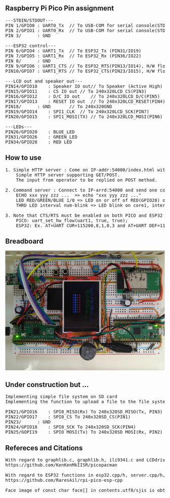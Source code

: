 ## Raspberry Pi Pico Pin assignment
<pre>
---STDIN/STDOUT---
PIN 1/GPIO0	: UART0_Tx	// To USB-COM for serial console(STDOUT)
PIN 2/GPIO1	: UART0_Rx	// To USB-COM for serial console(STDIN)
PIN 3/		: GND
<br/>---ESP32 control---
PIN 6/GPIO4	: UART1_Tx	// To ESP32_Tx (PIN31/IO19)
PIN 7/GPIO5	: UART1_Rx	// To ESP32_Rx (PIN36/IO22)
PIN 8/		: GND
PIN 9/GPIO6	: UART1_CTS	// To ESP32_RTS(PIN13/IO14), H/W flow control
PIN10/GPIO7	: UART1_RTS	// To ESP32_CTS(PIN23/IO15), H/W flow control
<br/>---LCD out and speaker out---
PIN14/GPIO10	: Speaker IO out// To Speaker (Active High)
PIN15/GPIO11	: CS IO out	// To 240x320LCD_CS(PIN3)
PIN16/GPIO12	: D/C IO out	// To 240x320LCD_D/C(PIN5)
PIN17/GPIO13	: RESET IO out	// To 240x320LCD_RESET(PIN4)
PIN18/		: GND		// To 240x320GND
PIN19/GPIO14	: SPI1_CLK 	// To 240x320LCD_SCK(PIN7)
PIN20/GPIO15	: SPI1_MOSI(TX)	// To 240x320LCD_MOSI(PIN6)
<br/>---LEDs---
PIN26/GPIO20	: BLUE_LED
PIN31/GPIO26	: GREEN_LED
PIN34/GPIO28	: RED_LED
</pre>

## How to use
<pre>
1. Simple HTTP server : Come on IP-addr:54000/index.html with your browser like Chrome
	Simple HTTP server supporting GET/POST.
	The input from operator to be replied on POST method.<br/>
2. Command server : Connect to IP-arrd:54000 and send one command of the follows;
	ECHO xxx yyy zzz ...  => echo "xxx yyy zzz ..."
	LED RED/GREEN/BLUE 1/0 => LED on or off of RED(GPIO28) or BLUE(GPIO20) or GREEN(GPIO26)
	THRD LED interval num-blink => LED blink on core1, interval(msec) num-blink(0 then infinite), Input "KILL" to stop blinking<br/>
3. Note that CTS/RTS must be enabled on both PICO and ESP32 as H/W flow control is requied.
	PICO: uart_set_hw_flow(uart1, true, true);
	ESP32: Ex. AT+UART_CUR=115200,8,1,0,3 and AT+UART_DEF=115200,8,1,0,3 then power cycle
</pre>

## Breadboard
<img src="pico_server.jpg">

## Under construction but ...
<pre>
Implementing simple file system on SD card
Implementing the function to upload a file to the file system.

PIN21/GPIO16	: SPI0_MISO(Rx) To 240x320SD_MISO(Tx, PIN3)
PIN22/GPIO17	: SPI0_CS To 240x320SD_CS(PIN1)
PIN23/		: GND
PIN24/GPIO18	: SPI0_SCK To 240x320SD_SCK(PIN4)
PIN25/GOPI19	: SPIO_MOSI(Tx) To 240x320SD_MOSI(Rx, PIN2)
</pre>

## Refereces and Citations
<pre>
With regard to graphlib.c, graphlib.h, ili9341.c and LCDdrive.h, the following repository is refferd.
https://github.com/KenKenMkIISR/picopacman <br/>
With regard to ESP32 functions in esp32.cpp/h, server.cpp/h, the following repository is refferd.
https://github.com/RaresAil/rpi-pico-esp-cpp <br/>
Face image of const char face[] in contents.utf8/sjis is obtained from https://daeudaeu.com/wp-content/uploads/2021/03/image.jpg.
</pre>
